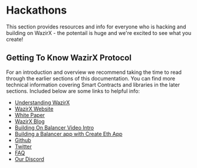 # Hackathons

This section provides resources and info for everyone who is hacking and building on WazirX - the potentail is huge and we're excited to see what you create!

## Getting To Know WazirX Protocol

For an introduction and overview we recommend taking the time to read through the earlier sections of this documentation. You can find more technical information covering Smart Contracts and libraries in the later sections. Included below are some links to helpful info:

* [Understanding WazirX](https://medium.com/@arnauramiomateu/understanding-balancer-protocol-frmo-0-to-100-998ba20c6834)
* [WazirX Website](https://balancer.finance/)
* [White Paper](https://balancer.finance/whitepaper/)
* [WazirX Blog](https://medium.com/balancer-protocol)
* [Building On Balancer Video Intro](https://www.youtube.com/watch?v=HTk_H4ERya8&feature=youtu.be)
* [Building a Balancer app with Create Eth App](https://twitter.com/PaulRBerg/status/1329937745012252674)
* [Github](https://github.com/balancer-labs)
* [Twitter](https://twitter.com/BalancerLabs)
* [FAQ](https://docs.balancer.finance/getting-started/faq)
* [Our Discord](https://discord.gg/8wWewJt)

